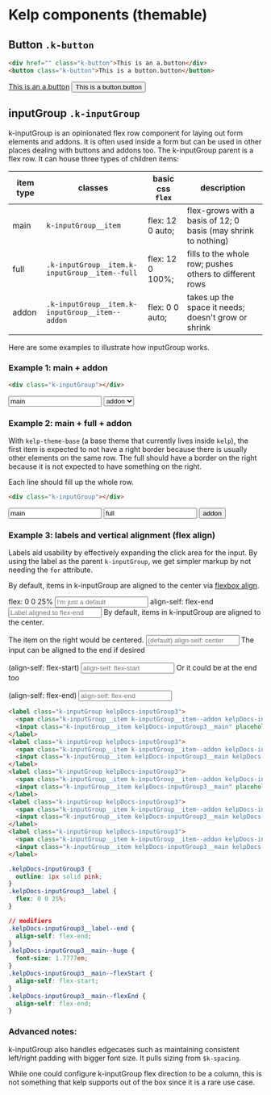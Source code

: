 # Kelp components (themable)

## Button `.k-button`
```html
<div href="" class="k-button">This is an a.button</div>
<button class="k-button">This is a button.button</button>
```
<a href="" class="k-button">This is an a.button</a>
<button class="k-button">This is a button.button</button>

## inputGroup `.k-inputGroup`
k-inputGroup is an opinionated flex row component for laying out form elements and addons. It is often used inside a form but can be used in other places dealing with buttons and addons too.
The k-inputGroup parent is a flex row. It can house three types of children items:

| item type | classes                                         | basic css `flex` | description                                                    |
|-----------|-------------------------------------------------|------------------|----------------------------------------------------------------|
| main      | `k-inputGroup__item`                            | flex: 12 0 auto; | flex-grows with a basis of 12; 0 basis (may shrink to nothing) |
| full      | `.k-inputGroup__item.k-inputGroup__item--full`  | flex: 12 0 100%; | fills to the whole row; pushes others to different rows        |
| addon     | `.k-inputGroup__item.k-inputGroup__item--addon` | flex: 0 0 auto;  | takes up the space it needs; doesn't grow or shrink            |

Here are some examples to illustrate how inputGroup works.

### Example 1: main + addon
```html
<div class="k-inputGroup"></div>
```
<div class="k-inputGroup">
  <input class="k-inputGroup__item" value="main" type="text">
  <select class="k-inputGroup__item k-inputGroup__item--addon">
    <option value="addon">addon</option>
  </select>
</div>

### Example 2: main + full + addon
With `kelp-theme-base` (a base theme that currently lives inside `kelp`), the first item is expected to not have a right border because there is usually other elements on the same row. The full should have a border on the right because it is not expected to have something on the right.

Each line should fill up the whole row.
```html
<div class="k-inputGroup"></div>
```
<div class="k-inputGroup">
  <input class="k-inputGroup__item" value="main" type="text">
  <input class="k-inputGroup__item k-inputGroup__item--full" value="full" type="text">
  <button class="k-button k-inputGroup__item k-inputGroup__item--addon" value="addon">addon</button>
</div>

### Example 3: labels and vertical alignment (flex align)
Labels aid usability by effectively expanding the click area for the input. By using the label as the parent `k-inputGroup`, we get simpler markup by not needing the `for` attribute.

By default, items in k-inputGroup are aligned to the center via [flexbox align](https://developer.mozilla.org/en-US/docs/Web/CSS/align-items).

<label class="k-inputGroup kelpDocs-inputGroup3">
  <span class="k-inputGroup__item k-inputGroup__item--addon kelpDocs-inputGroup3__label">flex: 0 0 25%</span>
  <input class="k-inputGroup__item kelpDocs-inputGroup3__main" placeholder="I'm just a default" type="text">
</label>
<label class="k-inputGroup kelpDocs-inputGroup3">
  <span class="k-inputGroup__item k-inputGroup__item--addon kelpDocs-inputGroup3__label kelpDocs-inputGroup3__label--end">align-self: flex-end</span>
  <input class="k-inputGroup__item kelpDocs-inputGroup3__main kelpDocs-inputGroup3__main--huge" placeholder="Label aligned to flex-end" type="text">
</label>
<label class="k-inputGroup kelpDocs-inputGroup3">
  <span class="k-inputGroup__item k-inputGroup__item--addon kelpDocs-inputGroup3__label">By default, items in k-inputGroup are aligned to the center.<br /><br />The item on the right would be centered.</span>
  <input class="k-inputGroup__item kelpDocs-inputGroup3__main" placeholder="(default) align-self: center" type="text">
</label>
<label class="k-inputGroup kelpDocs-inputGroup3">
  <span class="k-inputGroup__item k-inputGroup__item--addon kelpDocs-inputGroup3__label">The input can be aligned to the end if desired<br /><br />(align-self: flex-start)</span>
  <input class="k-inputGroup__item kelpDocs-inputGroup3__main kelpDocs-inputGroup3__main--flexStart" placeholder="align-self: flex-start" type="text">
</label>
<label class="k-inputGroup kelpDocs-inputGroup3">
  <span class="k-inputGroup__item k-inputGroup__item--addon kelpDocs-inputGroup3__label">Or it could be at the end too<br /><br />(align-self: flex-end)</span>
  <input class="k-inputGroup__item kelpDocs-inputGroup3__main kelpDocs-inputGroup3__main--flexEnd" placeholder="align-self: flex-end" type="text">
</label>

```html
<label class="k-inputGroup kelpDocs-inputGroup3">
  <span class="k-inputGroup__item k-inputGroup__item--addon kelpDocs-inputGroup3__label">flex: 0 0 25%</span>
  <input class="k-inputGroup__item kelpDocs-inputGroup3__main" placeholder="I'm just a default" type="text">
</label>
<label class="k-inputGroup kelpDocs-inputGroup3">
  <span class="k-inputGroup__item k-inputGroup__item--addon kelpDocs-inputGroup3__label kelpDocs-inputGroup3__label--end">align-self: flex-end</span>
  <input class="k-inputGroup__item kelpDocs-inputGroup3__main kelpDocs-inputGroup3__main--huge" placeholder="Label aligned to flex-end" type="text">
</label>
<label class="k-inputGroup kelpDocs-inputGroup3">
  <span class="k-inputGroup__item k-inputGroup__item--addon kelpDocs-inputGroup3__label">By default, items in k-inputGroup are aligned to the center.<br /><br />The item on the right would be centered.</span>
  <input class="k-inputGroup__item kelpDocs-inputGroup3__main" placeholder="(default) align-self: center" type="text">
</label>
<label class="k-inputGroup kelpDocs-inputGroup3">
  <span class="k-inputGroup__item k-inputGroup__item--addon kelpDocs-inputGroup3__label">The input can be aligned to the end if desired<br /><br />(align-self: flex-start)</span>
  <input class="k-inputGroup__item kelpDocs-inputGroup3__main kelpDocs-inputGroup3__main--flexStart" placeholder="align-self: flex-start" type="text">
</label>
<label class="k-inputGroup kelpDocs-inputGroup3">
  <span class="k-inputGroup__item k-inputGroup__item--addon kelpDocs-inputGroup3__label">Or it could be at the end too<br /><br />(align-self: flex-end)</span>
  <input class="k-inputGroup__item kelpDocs-inputGroup3__main kelpDocs-inputGroup3__main--flexEnd" placeholder="align-self: flex-end" type="text">
</label>
```

```css
.kelpDocs-inputGroup3 {
  outline: 1px solid pink;
}
.kelpDocs-inputGroup3__label {
  flex: 0 0 25%;
}

// modifiers
.kelpDocs-inputGroup3__label--end {
  align-self: flex-end;
}
.kelpDocs-inputGroup3__main--huge {
  font-size: 1.7777em;
}
.kelpDocs-inputGroup3__main--flexStart {
  align-self: flex-start;
}
.kelpDocs-inputGroup3__main--flexEnd {
  align-self: flex-end;
}
```

### Advanced notes:

k-inputGroup also handles edgecases such as maintaining consistent left/right padding with bigger font size. It pulls sizing from `$k-spacing`.

While one could configure k-inputGroup flex direction to be a column, this is not something that kelp supports out of the box since it is a rare use case.
